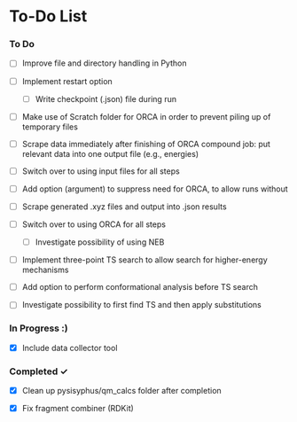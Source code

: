 # To-Do List

### To Do
- [ ] Improve file and directory handling in Python
- [ ] Implement restart option
  - [ ] Write checkpoint (.json) file during run
- [ ] Make use of Scratch folder for ORCA in order to prevent piling up of temporary files
- [ ] Scrape data immediately after finishing of ORCA compound job: put relevant data into one output file (e.g., energies)
- [ ] Switch over to using input files for all steps
- [ ] Add option (argument) to suppress need for ORCA, to allow runs without
- [ ] Scrape generated .xyz files and output into .json results

- [ ] Switch over to using ORCA for all steps
  - [ ] Investigate possibility of using NEB
- [ ] Implement three-point TS search to allow search for higher-energy mechanisms
- [ ] Add option to perform conformational analysis before TS search

- [ ] Investigate possibility to first find TS and then apply substitutions 

### In Progress :)
- [x] Include data collector tool

### Completed ✓
- [x] Clean up pysisyphus/qm_calcs folder after completion
- [x] Fix fragment combiner (RDKit)

